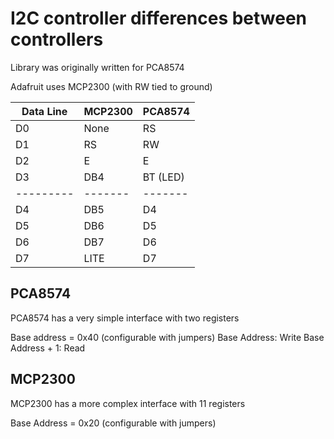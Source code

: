 # I2C controller differences between controllers

Library was originally written for PCA8574

Adafruit uses MCP2300 (with RW tied to ground)

| Data Line | MCP2300 | PCA8574 |
| --------- | ------- | ------- |
D0          | None    | RS       |
D1          | RS      | RW       |
D2          | E       | E        |
D3          | DB4     | BT (LED) |
| --------- | ------- | ------- |
D4          | DB5     | D4       |
D5          | DB6     | D5       |
D6          | DB7     | D6       |
D7          | LITE    | D7       |

## PCA8574
PCA8574 has a very simple interface with two registers

Base address = 0x40 (configurable with jumpers)
Base Address: Write
Base Address + 1: Read


## MCP2300
MCP2300 has a more complex interface with 11 registers

Base Address = 0x20 (configurable with jumpers)

